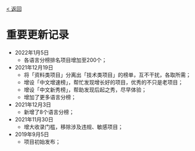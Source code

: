 [< 返回](https://github.com/kon9chunkit/GitHub-Chinese-Top-Charts#github中文排行榜)

# 重要更新记录

- 2022年1月5日
  - 各语言分榜排名项目增加至200个；
- 2021年12月19日
  - 将「资料类项目」分离出「技术类项目」的榜单，互不干扰，各取所需；
  - 增设「中文增速榜」，帮忙发现增长好的项目，优秀的不只是老项目；
  - 增设「中文新秀榜」，帮助发现后起之秀，尽早体验；
  - 增加了更多语言分榜；
- 2021年12月3日
  - 新增了8个语言分榜；
- 2021年11月30日
  - 增大收录门槛，移除涉及违规、敏感项目；
- 2019年9月5日
  - 项目初始发布；
